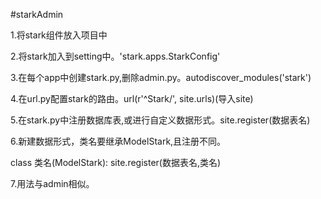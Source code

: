 #starkAdmin

1.将stark组件放入项目中

2.将stark加入到setting中。'stark.apps.StarkConfig'

3.在每个app中创建stark.py,删除admin.py。autodiscover_modules('stark')

4.在url.py配置stark的路由。url(r'^Stark/', site.urls)(导入site)

5.在stark.py中注册数据库表,或进行自定义数据形式。site.register(数据表名)

6.新建数据形式，类名要继承ModelStark,且注册不同。

class 类名(ModelStark):             site.register(数据表名,类名)

7.用法与admin相似。

